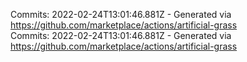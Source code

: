 Commits: 2022-02-24T13:01:46.881Z - Generated via https://github.com/marketplace/actions/artificial-grass
<br>
Commits: 2022-02-24T13:01:46.881Z - Generated via https://github.com/marketplace/actions/artificial-grass
<br>
